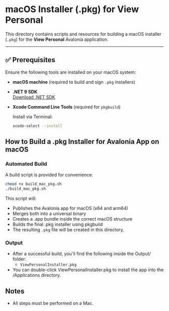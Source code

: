 # macOS Installer (.pkg) for View Personal

This directory contains scripts and resources for building a macOS installer (`.pkg`) for the **View Personal** Avalonia application.

---

## ✅ Prerequisites

Ensure the following tools are installed on your macOS system:

- **macOS machine** (required to build and sign `.pkg` installers)
- **.NET 9 SDK**  
  [Download .NET SDK](https://dotnet.microsoft.com/download)
- **Xcode Command Line Tools** (required for `pkgbuild`)
  
  Install via Terminal:
  ```sh 
  xcode-select --install

## How to Build a .pkg Installer for Avalonia App on macOS

### Automated Build
A build script is provided for convenience:

```sh
chmod +x build_mac_pkg.sh
./build_mac_pkg.sh 
```

This script will:
- Publishes the Avalonia app for macOS (x64 and arm64)
- Merges both into a universal binary
- Creates a .app bundle inside the correct macOS structure
- Builds the final .pkg installer using pkgbuild
- The resulting `.pkg` file will be created in this directory.

### Output
- After a successful build, you'll find the following inside the Output/ folder:
   - `ViewPersonalInstaller.pkg`
- You can double-click ViewPersonalInstaller.pkg to install the app into the /Applications directory.

## Notes
- All steps must be performed on a Mac.